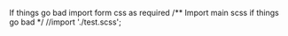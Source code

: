 If things go bad import form css as required
/** Import main scss if things go bad */
//import './test.scss';